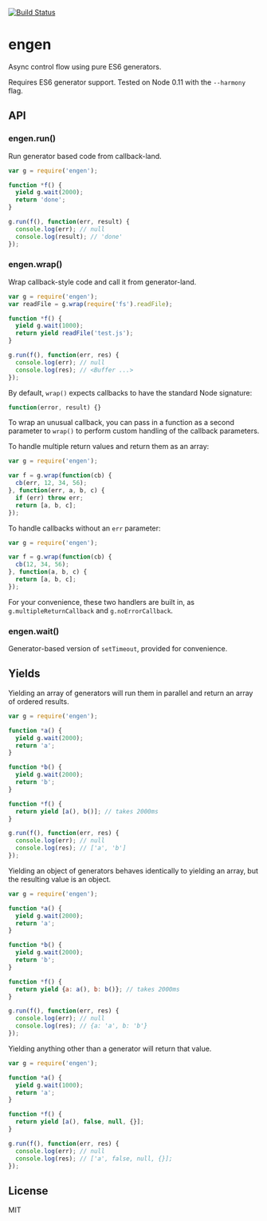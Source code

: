 [![Build Status](https://travis-ci.org/storehouse/engen.svg?branch=master)](http://travis-ci.org/storehouse/engen)

engen
=====

Async control flow using pure ES6 generators.

Requires ES6 generator support. Tested on Node 0.11 with the `--harmony` flag.

API
---

### engen.run()

Run generator based code from callback-land.

```javascript
var g = require('engen');

function *f() {
  yield g.wait(2000);
  return 'done';
}

g.run(f(), function(err, result) {
  console.log(err); // null
  console.log(result); // 'done'
});

```

### engen.wrap()

Wrap callback-style code and call it from generator-land.

```javascript
var g = require('engen');
var readFile = g.wrap(require('fs').readFile);

function *f() {
  yield g.wait(1000);
  return yield readFile('test.js');
}

g.run(f(), function(err, res) {
  console.log(err); // null
  console.log(res); // <Buffer ...>
});
```

By default, `wrap()` expects callbacks to have the standard Node signature:

```javascript
function(error, result) {}
```

To wrap an unusual callback, you can pass in a function as a second parameter
to `wrap()` to perform custom handling of the callback parameters.

To handle multiple return values and return them as an array:

```javascript
var g = require('engen');

var f = g.wrap(function(cb) {
  cb(err, 12, 34, 56);
}, function(err, a, b, c) {
  if (err) throw err;
  return [a, b, c];
});
```

To handle callbacks without an `err` parameter:

```javascript
var g = require('engen');

var f = g.wrap(function(cb) {
  cb(12, 34, 56);
}, function(a, b, c) {
  return [a, b, c];
});
```

For your convenience, these two handlers are built in, as `g.multipleReturnCallback` and `g.noErrorCallback`.

### engen.wait()

Generator-based version of `setTimeout`, provided for convenience.

Yields
------

Yielding an array of generators will run them in parallel and return an array
of ordered results.

```javascript
var g = require('engen');

function *a() {
  yield g.wait(2000);
  return 'a';
}

function *b() {
  yield g.wait(2000);
  return 'b';
}

function *f() {
  return yield [a(), b()]; // takes 2000ms
}

g.run(f(), function(err, res) {
  console.log(err); // null
  console.log(res); // ['a', 'b']
});
```

Yielding an object of generators behaves identically to yielding an array, but
the resulting value is an object.

```javascript
var g = require('engen');

function *a() {
  yield g.wait(2000);
  return 'a';
}

function *b() {
  yield g.wait(2000);
  return 'b';
}

function *f() {
  return yield {a: a(), b: b()}; // takes 2000ms
}

g.run(f(), function(err, res) {
  console.log(err); // null
  console.log(res); // {a: 'a', b: 'b'}
});
```

Yielding anything other than a generator will return that value.

```javascript
var g = require('engen');

function *a() {
  yield g.wait(1000);
  return 'a';
}

function *f() {
  return yield [a(), false, null, {}];
}

g.run(f(), function(err, res) {
  console.log(err); // null
  console.log(res); // ['a', false, null, {}];
});
```

License
-------

MIT
